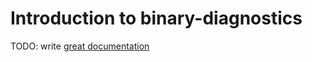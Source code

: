 # Introduction to binary-diagnostics

TODO: write [great documentation](http://jacobian.org/writing/what-to-write/)

